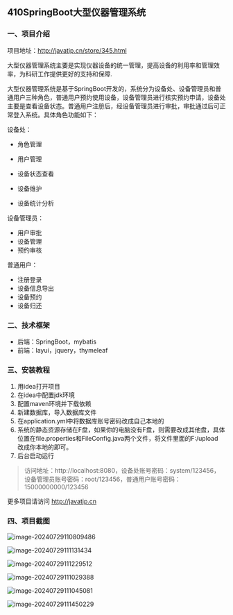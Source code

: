 ## 410SpringBoot大型仪器管理系统

### 一、项目介绍

项目地址：http://javatip.cn/store/345.html

大型仪器管理系统主要是实现仪器设备的统一管理，提高设备的利用率和管理效率，为科研工作提供更好的支持和保障.

大型仪器管理系统是基于SpringBoot开发的，系统分为设备处、设备管理员和普通用户三种角色，普通用户预约使用设备，设备管理员进行核实预约申请，设备处主要是查看设备状态。普通用户注册后，经设备管理员进行审批，审批通过后可正常登入系统。具体角色功能如下：

设备处：

- 角色管理

- 用户管理
- 设备状态查看
- 设备维护
- 设备统计分析

设备管理员：

- 用户审批
- 设备管理
- 预约审核

普通用户：

- 注册登录
- 设备信息导出
- 设备预约
- 设备归还

### 二、技术框架

- 后端：SpringBoot，mybatis
- 前端：layui，jquery，thymeleaf

### 三、安装教程

1. 用idea打开项目
2. 在idea中配置jdk环境
3. 配置maven环境并下载依赖
4. 新建数据库，导入数据库文件
5. 在application.yml中将数据库账号密码改成自己本地的
6. 系统的静态资源存储在F盘，如果你的电脑没有F盘，则需要改成其他盘，具体位置在file.properties和FileConfig.java两个文件，将文件里面的F:/upload 改成你本地的即可。
7. 后台启动运行

>访问地址：http://localhost:8080，设备处账号密码：system/123456，设备管理员账号密码：root/123456，普通用户账号密码：15000000000/123456


更多项目请访问 http://javatip.cn

### 四、项目截图

![image-20240729110809486](http://image.javatip.cn/bysj/20240729110816.png)

![image-20240729111131434](http://image.javatip.cn/bysj/20240729111131.png)

![image-20240729111229512](http://image.javatip.cn/bysj/20240729111229.png)

![image-20240729111029388](http://image.javatip.cn/bysj/20240729111029.png)

![image-20240729111045081](http://image.javatip.cn/bysj/20240729111045.png)

![image-20240729111450229](http://image.javatip.cn/bysj/20240729111450.png)
